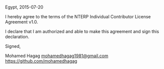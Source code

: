 Egypt, 2015-07-20

I hereby agree to the terms of the NTERP Individual Contributor License
Agreement v1.0.

I declare that I am authorized and able to make this agreement and sign this
declaration.

Signed,

Mohamed Hagag mohamedhagag1981@gmail.com https://github.com/mohamedhagag


